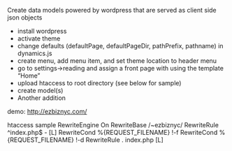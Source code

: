 Create data models powered by wordpress that are served as client side json objects

- install wordpress
- activate theme
- change defaults (defaultPage, defaultPageDir, pathPrefix, pathname) in dynamics.js
- create menu, add menu item, and set theme location to header menu
- go to settings->reading and assign a front page with using the template “Home”
- upload htaccess to root directory (see below for sample)
- create model(s)
- Another addition

demo:
http://ezbiznyc.com/

htaccess sample
RewriteEngine On
RewriteBase /~ezbiznyc/
RewriteRule ^index\.php$ - [L]
RewriteCond %{REQUEST_FILENAME} !-f
RewriteCond %{REQUEST_FILENAME} !-d
RewriteRule . index.php [L]
